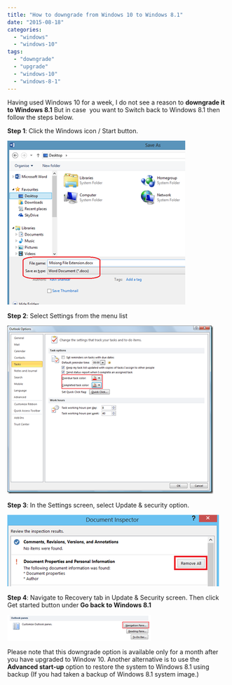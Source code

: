 ```yaml
---
title: "How to downgrade from Windows 10 to Windows 8.1"
date: "2015-08-18"
categories: 
  - "windows"
  - "windows-10"
tags: 
  - "downgrade"
  - "upgrade"
  - "windows-10"
  - "windows-8-1"
---
```


Having used Windows 10 for a week, I do not see a reason to **downgrade it to Windows 8.1** But in case  you want to Switch back to Windows 8.1 then follow the steps below.

**Step 1**: Click the Windows icon / Start button.

[![image](images/image_thumb5.png "image")](http://blogmines.com/blog/wp-content/uploads/2015/08/image5.png)

**Step 2**: Select Settings from the menu list

[![image](images/image_thumb6.png "image")](http://blogmines.com/blog/wp-content/uploads/2015/08/image6.png)

**Step 3**: In the Settings screen, select Update & security option.

[![image](images/image_thumb7.png "image")](http://blogmines.com/blog/wp-content/uploads/2015/08/image7.png)

**Step 4**: Navigate to Recovery tab in Update & Security screen. Then click Get started button under **Go back to Windows 8.1**

[![image](images/image_thumb8.png "image")](http://blogmines.com/blog/wp-content/uploads/2015/08/image8.png)

Please note that this downgrade option is available only for a month after you have upgraded to Window 10. Another alternative is to use the **Advanced start-up** option to restore the system to Windows 8.1 using backup (If you had taken a backup of Windows 8.1 system image.)
